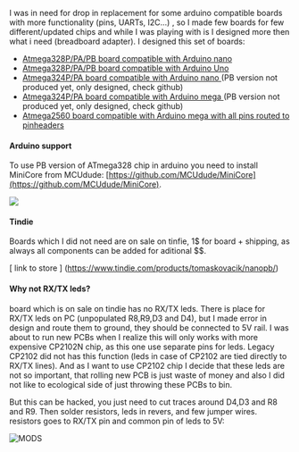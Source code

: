 I was in need for drop in replacement for some arduino compatible boards with more functionality (pins, UARTs, I2C...) , so I made few boards for few different/updated chips and while I was playing with is I designed more then what i need (breadboard adapter). I designed this set of boards:

 - [ Atmega328P/PA/PB board compatible with Arduino nano ](https://www.tindie.com/products/tomaskovacik/nanopb/)
 - [ Atmega328P/PA/PB board compatible with Arduino Uno ](https://www.tindie.com/products/tomaskovacik/unopb/)
 - [ Atmega324P/PA board compatible with Arduino nano ](https://www.tindie.com/products/tomaskovacik/nano324/) (PB version not produced yet, only designed, check github)
 - [ Atmega324P/PA board compatible with Arduino mega ](https://www.tindie.com/products/tomaskovacik/mega324/)(PB version not produced yet, only designed, check 
github)
 - [ Atmega2560 board compatible with Arduino mega with all pins routed to pinheaders ](https://www.tindie.com/products/tomaskovacik/megaallpins/)

#### Arduino support

To use PB version of ATmega328 chip in arduino you need to install MiniCore from MCUdude: [https://github.com/MCUdude/MiniCore](https://github.com/MCUdude/MiniCore).

![](https://raw.githubusercontent.com/tomaskovacik/hw/master/kicad/arduino_nanoPB/pics/20190513_124704.jpg "")

#### Tindie

Boards which I did not need are on sale on tinfie, 1$ for board + shipping, as always all components can be added for aditional $$.

[ link to store ] (https://www.tindie.com/products/tomaskovacik/nanopb/)

#### Why not RX/TX leds?

board which is on sale on tindie has no RX/TX leds.
There is place for RX/TX leds on PC (unpopulated R8,R9,D3 and D4), but I made error in design and route them to ground, they should be connected to 5V rail. I was about to run new PCBs when I realize this will only works with more expensive CP2102N chip, as this one use separate pins for leds. Legacy CP2102 did not has this function (leds in case of CP2102 are tied directly to RX/TX lines). And as I want to use CP2102 chip I decide that these leds are not so important, that rolling new PCB is just waste of money and also I did not like to ecological side of just throwing these PCBs to bin.

But this can be hacked, you just need to cut traces around D4,D3 and R8 and R9. Then solder resistors, leds in revers, and few jumper wires. resistors goes to RX/TX pin and common pin of leds to 5V:

![MODS](https://raw.githubusercontent.com/tomaskovacik/hw/master/kicad/arduino_nanoPB/pics/fixies.jpg "Mods")
